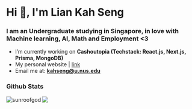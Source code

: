 <h1 align="left">Hi 👋, I'm Lian Kah Seng</h1>
<h3 align="left">I am an Undergraduate studying in Singapore, in love with Machine learning, AI, Math and Employment <3 </h3>
  
- I’m currently working on **Cashoutopia (Techstack: React.js, Next.js, Prisma, MongoDB)**
- My personal website | [link](https://sunroofgod.github.io)
- Email me at: **kahseng@u.nus.edu**

<h3>Github Stats</h3>
<p><img align="left" src="https://github-readme-streak-stats.herokuapp.com/?user=sunroofgod&theme=github_dark&hide_border=true" alt="sunroofgod" /></p>

<div align="left">
  <a href="https://github.com/anuraghazra/github-readme-stats"><img align="top" src="https://github-readme-stats.vercel.app/api/top-langs?username=sunroofgod&count_private=true&theme=github_dark&title_color=8ddbf7&hide_border=true&layout=compact&hide=jupyter%20notebook,css,scss,html"></a>
</div>
